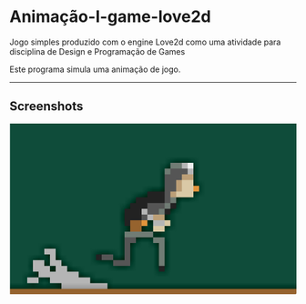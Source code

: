 # Animação-I-game-love2d

Jogo simples produzido com o engine Love2d como uma atividade para disciplina de Design e Programação de Games

Este programa simula uma animação de jogo.
_________________________________________________________________
## Screenshots

![Screenshot](/assets/screenshot/Screenshot_20210806_174632.png "Screenshot")
